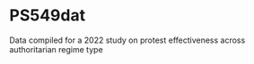 # PS549dat
Data compiled for a 2022 study on protest effectiveness across authoritarian regime type
